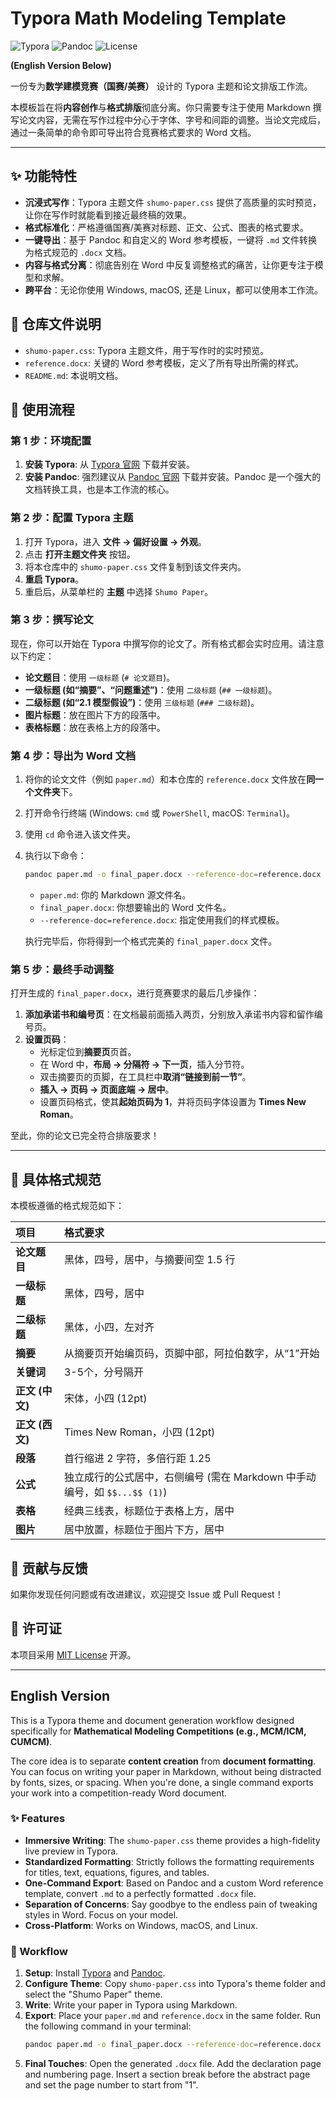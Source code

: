 # Typora Math Modeling Template

![Typora](https://img.shields.io/badge/Typora-Theme-blue?style=for-the-badge&logo=typora)
![Pandoc](https://img.shields.io/badge/Pandoc-Workflow-orange?style=for-the-badge)
![License](https://img.shields.io/badge/License-MIT-green?style=for-the-badge)

**(English Version Below)**

一份专为**数学建模竞赛（国赛/美赛）** 设计的 Typora 主题和论文排版工作流。

本模板旨在将**内容创作**与**格式排版**彻底分离。你只需要专注于使用 Markdown 撰写论文内容，无需在写作过程中分心于字体、字号和间距的调整。当论文完成后，通过一条简单的命令即可导出符合竞赛格式要求的 Word 文档。

---

## ✨ 功能特性

* **沉浸式写作**：Typora 主题文件 `shumo-paper.css` 提供了高质量的实时预览，让你在写作时就能看到接近最终稿的效果。
* **格式标准化**：严格遵循国赛/美赛对标题、正文、公式、图表的格式要求。
* **一键导出**：基于 Pandoc 和自定义的 Word 参考模板，一键将 `.md` 文件转换为格式规范的 `.docx` 文档。
* **内容与格式分离**：彻底告别在 Word 中反复调整格式的痛苦，让你更专注于模型和求解。
* **跨平台**：无论你使用 Windows, macOS, 还是 Linux，都可以使用本工作流。

## 📁 仓库文件说明

* `shumo-paper.css`: Typora 主题文件，用于写作时的实时预览。
* `reference.docx`: 关键的 Word 参考模板，定义了所有导出所需的样式。
* `README.md`: 本说明文档。

## 🚀 使用流程

### 第 1 步：环境配置

1.  **安装 Typora**: 从 [Typora 官网](https://typora.io/) 下载并安装。
2.  **安装 Pandoc**: 强烈建议从 [Pandoc 官网](https://pandoc.org/installing.html) 下载并安装。Pandoc 是一个强大的文档转换工具，也是本工作流的核心。

### 第 2 步：配置 Typora 主题

1.  打开 Typora，进入 **文件 -> 偏好设置 -> 外观**。
2.  点击 **打开主题文件夹** 按钮。
3.  将本仓库中的 `shumo-paper.css` 文件复制到该文件夹内。
4.  **重启 Typora**。
5.  重启后，从菜单栏的 **主题** 中选择 `Shumo Paper`。

### 第 3 步：撰写论文

现在，你可以开始在 Typora 中撰写你的论文了。所有格式都会实时应用。请注意以下约定：

* **论文题目**：使用 `一级标题` (`# 论文题目`)。
* **一级标题 (如“摘要”、“问题重述”)**：使用 `二级标题` (`## 一级标题`)。
* **二级标题 (如“2.1 模型假设”)**：使用 `三级标题` (`### 二级标题`)。
* **图片标题**：放在图片下方的段落中。
* **表格标题**：放在表格上方的段落中。

### 第 4 步：导出为 Word 文档

1.  将你的论文文件（例如 `paper.md`）和本仓库的 `reference.docx` 文件放在**同一个文件夹**下。
2.  打开命令行终端 (Windows: `cmd` 或 `PowerShell`, macOS: `Terminal`)。
3.  使用 `cd` 命令进入该文件夹。
4.  执行以下命令：
    ```bash
    pandoc paper.md -o final_paper.docx --reference-doc=reference.docx
    ```
    - `paper.md`: 你的 Markdown 源文件名。
    - `final_paper.docx`: 你想要输出的 Word 文件名。
    - `--reference-doc=reference.docx`: 指定使用我们的样式模板。

    执行完毕后，你将得到一个格式完美的 `final_paper.docx` 文件。

### 第 5 步：最终手动调整

打开生成的 `final_paper.docx`，进行竞赛要求的最后几步操作：

1.  **添加承诺书和编号页**：在文档最前面插入两页，分别放入承诺书内容和留作编号页。
2.  **设置页码**：
    * 光标定位到**摘要页**页首。
    * 在 Word 中，**布局 -> 分隔符 -> 下一页**，插入分节符。
    * 双击摘要页的页脚，在工具栏中**取消“链接到前一节”**。
    * **插入 -> 页码 -> 页面底端 -> 居中**。
    * 设置页码格式，使其**起始页码为 1**，并将页码字体设置为 **Times New Roman**。

至此，你的论文已完全符合排版要求！

---

## 📑 具体格式规范

本模板遵循的格式规范如下：

| 项目           | 格式要求                                                     |
| :------------- | :----------------------------------------------------------- |
| **论文题目** | 黑体，四号，居中，与摘要间空 1.5 行                          |
| **一级标题** | 黑体，四号，居中                                             |
| **二级标题** | 黑体，小四，左对齐                                           |
| **摘要** | 从摘要页开始编页码，页脚中部，阿拉伯数字，从“1”开始          |
| **关键词** | 3-5个，分号隔开                                              |
| **正文 (中文)** | 宋体，小四 (12pt)                                            |
| **正文 (西文)** | Times New Roman，小四 (12pt)                                 |
| **段落** | 首行缩进 2 字符，多倍行距 1.25                               |
| **公式** | 独立成行的公式居中，右侧编号 (需在 Markdown 中手动编号，如 `$$...$$ (1)`) |
| **表格** | 经典三线表，标题位于表格上方，居中                           |
| **图片** | 居中放置，标题位于图片下方，居中                             |

## 🤝 贡献与反馈

如果你发现任何问题或有改进建议，欢迎提交 Issue 或 Pull Request！

## 📄 许可证

本项目采用 [MIT License](LICENSE) 开源。

---

## English Version

This is a Typora theme and document generation workflow designed specifically for **Mathematical Modeling Competitions (e.g., MCM/ICM, CUMCM)**.

The core idea is to separate **content creation** from **document formatting**. You can focus on writing your paper in Markdown, without being distracted by fonts, sizes, or spacing. When you're done, a single command exports your work into a competition-ready Word document.

### ✨ Features

* **Immersive Writing**: The `shumo-paper.css` theme provides a high-fidelity live preview in Typora.
* **Standardized Formatting**: Strictly follows the formatting requirements for titles, text, equations, figures, and tables.
* **One-Command Export**: Based on Pandoc and a custom Word reference template, convert `.md` to a perfectly formatted `.docx` file.
* **Separation of Concerns**: Say goodbye to the endless pain of tweaking styles in Word. Focus on your model.
* **Cross-Platform**: Works on Windows, macOS, and Linux.

### 🚀 Workflow

1.  **Setup**: Install [Typora](https://typora.io/) and [Pandoc](https://pandoc.org/installing.html).
2.  **Configure Theme**: Copy `shumo-paper.css` into Typora's theme folder and select the "Shumo Paper" theme.
3.  **Write**: Write your paper in Typora using Markdown.
4.  **Export**: Place your `paper.md` and `reference.docx` in the same folder. Run the following command in your terminal:
    ```bash
    pandoc paper.md -o final_paper.docx --reference-doc=reference.docx
    ```
5.  **Final Touches**: Open the generated `.docx` file. Add the declaration page and numbering page. Insert a section break before the abstract page and set the page number to start from "1".
